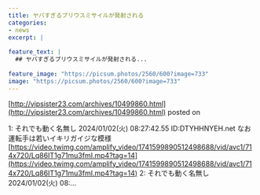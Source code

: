 ```yaml
---
title: ヤバすぎるプリウスミサイルが発射される
categories:
- news
excerpt: |
  
feature_text: |
  ## ヤバすぎるプリウスミサイルが発射される...
  
feature_image: "https://picsum.photos/2560/600?image=733"
image: "https://picsum.photos/2560/600?image=733"
---
```


[http://vipsister23.com/archives/10499860.html](http://vipsister23.com/archives/10499860.html)
posted on 

<!--more-->

1: それでも動く名無し 2024/01/02(火) 08:27:42.55 ID:DTYHHNYEH.net なお運転手は若いイキリガイジな模様 [https://video.twimg.com/amplify_video/1741599890512498688/vid/avc1/714x720/Lq86IT1g71mu3fmI.mp4?tag=14](https://video.twimg.com/amplify_video/1741599890512498688/vid/avc1/714x720/Lq86IT1g71mu3fmI.mp4?tag=14) 2: それでも動く名無し 2024/01/02(火) 08:...
